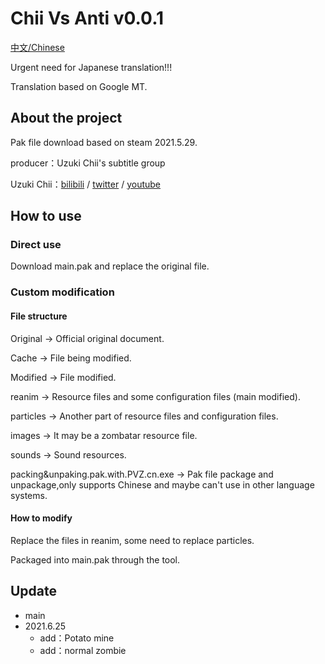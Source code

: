 # Chii Vs Anti v0.0.1

[中文/Chinese](https://github.com/SHDocter/Chii_Vs_Anti/README.md)

Urgent need for Japanese translation!!!

Translation based on Google MT.

## About the project

Pak file download based on steam 2021.5.29.

producer：Uzuki Chii's subtitle group

Uzuki Chii：[bilibili](https://live.bilibili.com/22870039) / [twitter](https://twitter.com/uzukichii) / [youtube](https://www.youtube.com/channel/UCJxPldVojkxP1lQZuPskJtg)

## How to use

### Direct use

Download main.pak and replace the original file.

### Custom modification

#### File structure

Original -> Official original document.

Cache -> File being modified.

Modified -> File modified.

reanim -> Resource files and some configuration files (main modified).

particles -> Another part of resource files and configuration files.

images -> It may be a zombatar resource file.

sounds -> Sound resources.

packing&unpaking.pak.with.PVZ.cn.exe -> Pak file package and unpackage,only supports Chinese and maybe can't use in other language systems.

#### How to modify

Replace the files in reanim, some need to replace particles.

Packaged into main.pak through the tool.

## Update
- main
 - 2021.6.25
     - add：Potato mine
     - add：normal zombie